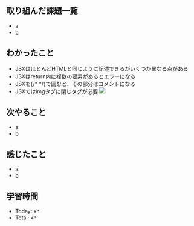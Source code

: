 ## 取り組んだ課題一覧
- a
- b
## わかったこと
- JSXはほとんどHTMLと同じように記述できるがいくつか異なる点がある
- JSXはreturn内に複数の要素があるとエラーになる
- JSXを{/* */}で囲むと、その部分はコメントになる
- JSXではimgタグに閉じタグが必要 <img src='画像のURL' />
## 次やること
- a
- b
## 感じたこと
- a
- b
## 学習時間
- Today: xh
- Total: xh
